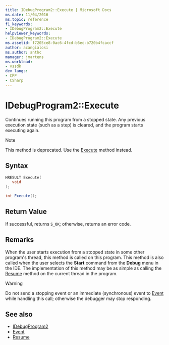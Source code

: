 ```yaml
---
title: IDebugProgram2::Execute | Microsoft Docs
ms.date: 11/04/2016
ms.topic: reference
f1_keywords:
- IDebugProgram2::Execute
helpviewer_keywords:
- IDebugProgram2::Execute
ms.assetid: f7205ce8-0ac6-4fcd-b6ec-b720b4fcaccf
author: acangialosi
ms.author: anthc
manager: jmartens
ms.workload:
- vssdk
dev_langs:
- CPP
- CSharp
---
```

# IDebugProgram2::Execute
Continues running this program from a stopped state. Any previous execution state (such as a step) is cleared, and the program starts executing again.

> [!NOTE]
> This method is deprecated. Use the [Execute](../../../extensibility/debugger/reference/idebugprocess3-execute.md) method instead.

## Syntax

```cpp
HRESULT Execute(
   void
);
```

```csharp
int Execute();
```

## Return Value
 If successful, returns `S_OK`; otherwise, returns an error code.

## Remarks
 When the user starts execution from a stopped state in some other program's thread, this method is called on this program. This method is also called when the user selects the **Start** command from the **Debug** menu in the IDE. The implementation of this method may be as simple as calling the [Resume](../../../extensibility/debugger/reference/idebugthread2-resume.md) method on the current thread in the program.

> [!WARNING]
> Do not send a stopping event or an immediate (synchronous) event to [Event](../../../extensibility/debugger/reference/idebugeventcallback2-event.md) while handling this call; otherwise the debugger may stop responding.

## See also
- [IDebugProgram2](../../../extensibility/debugger/reference/idebugprogram2.md)
- [Event](../../../extensibility/debugger/reference/idebugeventcallback2-event.md)
- [Resume](../../../extensibility/debugger/reference/idebugthread2-resume.md)
